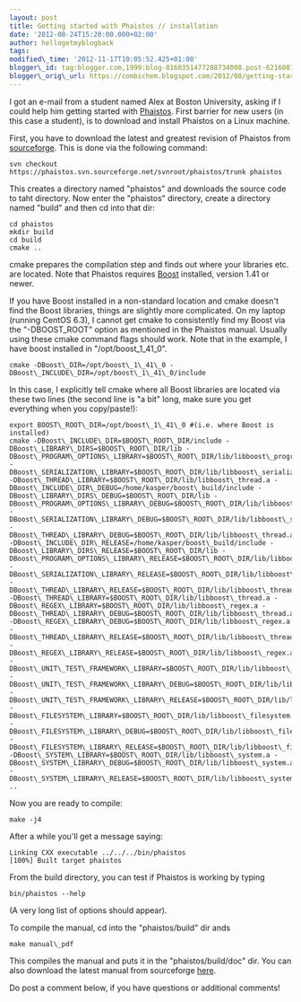 ```yaml
---
layout: post
title: Getting started with Phaistos // installation
date: '2012-08-24T15:20:00.000+02:00'
author: hellogetmyblogback
tags:
modified\_time: '2012-11-17T10:05:52.425+01:00'
blogger\_id: tag:blogger.com,1999:blog-8160351477288734008.post-6216081371415176210
blogger\_orig\_url: https://combichem.blogspot.com/2012/08/getting-started-with-phaistos.html
---
```



I got an e-mail from a student named Alex at Boston University, asking if I could help him getting started with [Phaistos](http://www.phaistos.org/). First barrier for new users (in this case a student), is to download and install Phaistos on a Linux machine.




First, you have to download the latest and greatest revision of Phaistos from [sourceforge](http://sourceforge.net/projects/phaistos/). This is done via the following command:

```
svn checkout https://phaistos.svn.sourceforge.net/svnroot/phaistos/trunk phaistos
```


This creates a directory named "phaistos" and downloads the source code to taht directory. Now enter the "phaistos" directory, create a directory named "build" and then cd into that dir:

```
cd phaistos
mkdir build
cd build
cmake ..
```


cmake prepares the compilation step and finds out where your libraries etc. are located. Note that Phaistos requires [Boost](http://www.boost.org/) installed, version 1.41 or newer.




If you have Boost installed in a non-standard location and cmake doesn't find the Boost libraries, things are slightly more complicated. On my laptop (running CentOS 6.3), I cannot get cmake to consistently find my Boost via the "-DBOOST\_ROOT" option as mentioned in the Phaistos manual. Usually using these cmake command flags should work. Note that in the example, I have boost installed in "/opt/boost\_1\_41\_0".




```
cmake -DBoost\_DIR=/opt/boost\_1\_41\_0 -DBoost\_INCLUDE\_DIR=/opt/boost\_1\_41\_0/include
```



In this case, I explicitly tell cmake where all Boost libraries are located via these two lines (the second line is "a bit" long, make sure you get everything when you copy/paste!):

```
export BOOST\_ROOT\_DIR=/opt/boost\_1\_41\_0 #(i.e. where Boost is installed)
cmake -DBoost\_INCLUDE\_DIR=$BOOST\_ROOT\_DIR/include -DBoost\_LIBRARY\_DIRS=$BOOST\_ROOT\_DIR/lib -DBoost\_PROGRAM\_OPTIONS\_LIBRARY=$BOOST\_ROOT\_DIR/lib/libboost\_program\_options.a -DBoost\_SERIALIZATION\_LIBRARY=$BOOST\_ROOT\_DIR/lib/libboost\_serialization.a -DBoost\_THREAD\_LIBRARY=$BOOST\_ROOT\_DIR/lib/libboost\_thread.a -DBoost\_INCLUDE\_DIR\_DEBUG=/home/kasper/boost\_build/include -DBoost\_LIBRARY\_DIRS\_DEBUG=$BOOST\_ROOT\_DIR/lib -DBoost\_PROGRAM\_OPTIONS\_LIBRARY\_DEBUG=$BOOST\_ROOT\_DIR/lib/libboost\_program\_options.a -DBoost\_SERIALIZATION\_LIBRARY\_DEBUG=$BOOST\_ROOT\_DIR/lib/libboost\_serialization.a -DBoost\_THREAD\_LIBRARY\_DEBUG=$BOOST\_ROOT\_DIR/lib/libboost\_thread.a -DBoost\_INCLUDE\_DIR\_RELEASE=/home/kasper/boost\_build/include -DBoost\_LIBRARY\_DIRS\_RELEASE=$BOOST\_ROOT\_DIR/lib -DBoost\_PROGRAM\_OPTIONS\_LIBRARY\_RELEASE=$BOOST\_ROOT\_DIR/lib/libboost\_program\_options.a -DBoost\_SERIALIZATION\_LIBRARY\_RELEASE=$BOOST\_ROOT\_DIR/lib/libboost\_serialization.a -DBoost\_THREAD\_LIBRARY\_RELEASE=$BOOST\_ROOT\_DIR/lib/libboost\_thread.a -DBoost\_THREAD\_LIBRARY=$BOOST\_ROOT\_DIR/lib/libboost\_thread.a -DBoost\_REGEX\_LIBRARY=$BOOST\_ROOT\_DIR/lib/libboost\_regex.a -DBoost\_THREAD\_LIBRARY\_DEBUG=$BOOST\_ROOT\_DIR/lib/libboost\_thread.a -DBoost\_REGEX\_LIBRARY\_DEBUG=$BOOST\_ROOT\_DIR/lib/libboost\_regex.a -DBoost\_THREAD\_LIBRARY\_RELEASE=$BOOST\_ROOT\_DIR/lib/libboost\_thread.a -DBoost\_REGEX\_LIBRARY\_RELEASE=$BOOST\_ROOT\_DIR/lib/libboost\_regex.a -DBoost\_UNIT\_TEST\_FRAMEWORK\_LIBRARY=$BOOST\_ROOT\_DIR/lib/libboost\_unit\_test\_framework.a -DBoost\_UNIT\_TEST\_FRAMEWORK\_LIBRARY\_DEBUG=$BOOST\_ROOT\_DIR/lib/libboost\_unit\_test\_framework.a -DBoost\_UNIT\_TEST\_FRAMEWORK\_LIBRARY\_RELEASE=$BOOST\_ROOT\_DIR/lib/libboost\_unit\_test\_framework.a -DBoost\_FILESYSTEM\_LIBRARY=$BOOST\_ROOT\_DIR/lib/libboost\_filesystem.a -DBoost\_FILESYSTEM\_LIBRARY\_DEBUG=$BOOST\_ROOT\_DIR/lib/libboost\_filesystem.a -DBoost\_FILESYSTEM\_LIBRARY\_RELEASE=$BOOST\_ROOT\_DIR/lib/libboost\_filesystem.a -DBoost\_SYSTEM\_LIBRARY=$BOOST\_ROOT\_DIR/lib/libboost\_system.a -DBoost\_SYSTEM\_LIBRARY\_DEBUG=$BOOST\_ROOT\_DIR/lib/libboost\_system.a -DBoost\_SYSTEM\_LIBRARY\_RELEASE=$BOOST\_ROOT\_DIR/lib/libboost\_system.a ..

```

Now you are ready to compile:


```
make -j4
```

After a while you'll get a message saying:


```
Linking CXX executable ../../../bin/phaistos
[100%] Built target phaistos
```

From the build directory, you can test if Phaistos is working by typing


```
bin/phaistos --help
```

(A very long list of options should appear).



To compile the manual, cd into the "phaistos/build" dir ands


```
make manual\_pdf
```

This compiles the manual and puts it in the "phaistos/build/doc" dir. You can also download the latest manual from sourceforge [here](http://sourceforge.net/projects/phaistos/files/Phaistos/).



Do post a comment below, if you have questions or additional comments!